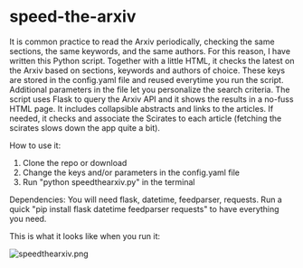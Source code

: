 # speed-the-arxiv
It is common practice to read the Arxiv periodically, checking the same sections, the same keywords, and the same authors. For this reason, I have written this Python script. Together with a little HTML, it checks the latest on the Arxiv based on sections, keywords and authors of choice. These keys are stored in the config.yaml file and reused everytime you run the script. Additional parameters in the file let you personalize the search criteria. The script uses Flask to query the Arxiv API and it shows the results in a no-fuss HTML page. It includes collapsible abstracts and links to the articles. If needed, it checks and associate the Scirates to each article (fetching the scirates slows down the app quite a bit).</p>
How to use it:
1. Clone the repo or download
2. Change the keys and/or parameters in the config.yaml file
3. Run "python speedthearxiv.py" in the terminal

Dependencies:
You will need flask, datetime, feedparser, requests. Run a quick "pip install flask datetime feedparser requests" to have everything you need.

This is what it looks like when you run it:

![speedthearxiv.png](https://github.com/mekise/speed-the-arxiv/raw/main/screenshot/speedthearxiv.png?raw=true)
